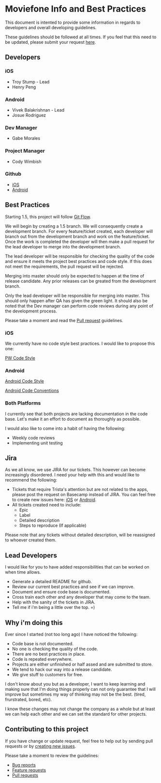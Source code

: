 # Moviefone Info and Best Practices
This document is intented to provide some information in regards to developers and overall developing guidelines. 

These guidelines should be followed at all times. If you feel that this need to be updated, please submit your request [here](https://github.com/gmorales-phunware/PW-Objective-C-Style-Guide/issues/new).

## Developers
### iOS
* Troy Stump - Lead
* Henry Peng

### Android
* Vivek Balakrishnan - Lead
* Josue Rodriguez

### Dev Manager
* Gabe Morales

### Project Manager
* Cody Wimbish

### Github
* [iOS](https://github.com/phunware/brandme-app-moviefone-ios)
* [Android](https://github.com/phunware/brandme-app-moviefone-android)

## Best Practices
Starting 1.5, this project will follow [Git Flow](https://www.atlassian.com/git/tutorials/comparing-workflows/gitflow-workflow). 

We will begin by creating a 1.5 branch. 
We will consequently create a development branch. 
For every feature/ticket created, each developer will branch out from the development branch and work on the feature/ticket. 
Once the work is completed the developer will then make a pull request for the lead developer to merge into the development branch. 

The lead developer will be responsible for checking the quality of the code and ensure it meets the project best practices and code style. If this does not meet the requirements, the pull request will be rejected. 

Merging into master should only be expected to happen at the time of release candidate. Any prior releases can be greated from the development branch. 

Only the lead developer will be responsible for merging into master. This should only happen after QA has given the green light. It should also be noted that the Dev manager can perform code reviews during any point of the development process. 

Please take a moment and read the [Pull request](https://github.com/gmorales-phunware/contributing-guidelines/blob/master/CONTRIBUTING.md#pull-requests) guidelines. 

### iOS
We currently have no code style best practices. I would like to propose this one: 

[PW Code Style](https://github.com/gmorales-phunware/PW-Objective-C-Style-Guide)

### Android
[Android Code Style](https://google.github.io/styleguide/javaguide.html)

[Android Code Conventions](http://www.oracle.com/technetwork/java/javase/documentation/codeconvtoc-136057.html)

### Both Platforms
I currently see that both projects are lacking documentation in the code base. Let's make it an effort to document as thoroughly as possible. 

I would also like to come into a habit of having the following:
 
* Weekly code reviews
* Implementing unit testing


## Jira
As we all know, we use JIRA for our tickets. This however can become increasingly disordered. I need your help with this and would like to recommend the following: 

* Tickets that require Trista's attention but are not related to the apps, please post the request on Basecamp instead of JIRA. You can feel free to create new issues here: [iOS](https://github.com/phunware/brandme-app-moviefone-ios/issues/new) or [Android](https://github.com/phunware/brandme-app-moviefone-android/issues/new).
* All tickets created need to include: 
	* Epic
	* Label
	* Detailed description
	* Steps to reproduce (If applicable)

Please note that any tickets without detailed description, will be reassigned to whoever created them. 

## Lead Developers
I would like for you to have added responsibilities that can be worked on when time allows. 

* Generate a detailed README for github. 
* Review our current best practices and see if we can improve. 
* Document and ensure code base is documented. 
* Cross train each other and any developer that may come to the team. 
* Help with the sanity of the tickets in JIRA. 
* Tell me if i'm being a little over the top. =)

## Why i'm doing this
Ever since I started (not too long ago) I have noticed the following: 

* Code base is not documented.
* No one is checking the quality of the code.
* There are no best practices in place.
* Code is repeated everywhere.
* Projects are either unfinished or half assed and are submitted to store. 
* We tend to hack our way into a release candidate. 
* We give stuff to customers for free. 

I don't know about you but as a developer, I want to keep learning and making sure that I'm doing things properly can not only guarantee that I will improve but sometimes my way of thinking may not be the best. (tired, frurstrated, bored, etc). 

I know these changes may not change the company as a whole but at least we can help each other and we can set the standard for other projects. 

## Contributing to this project
If you have change or update request, feel free to help out by sending pull requests or by [creating new issues](https://github.com/gmorales-phunware/MoviefoneInfo/issues/new). 

Please take a moment to review the guidelines:
* [Bug reports](https://github.com/gmorales-phunware/contributing-guidelines/blob/master/CONTRIBUTING.md#bugs)
* [Feature requests](https://github.com/gmorales-phunware/contributing-guidelines/blob/master/CONTRIBUTING.md#features)
* [Pull requests](https://github.com/gmorales-phunware/contributing-guidelines/blob/master/CONTRIBUTING.md#pull-requests)	